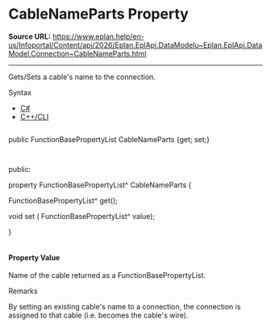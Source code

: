 # CableNameParts Property

**Source URL:** https://www.eplan.help/en-us/Infoportal/Content/api/2026/Eplan.EplApi.DataModelu~Eplan.EplApi.DataModel.Connection~CableNameParts.html

---

Gets/Sets a cable's name to the connection.

Syntax

- [C#](#i-syntax-CS)
- [C++/CLI](#i-syntax-CPP2005)

```
```
public FunctionBasePropertyList CableNameParts {get; set;}
```
```

```
```
public:

property FunctionBasePropertyList^ CableNameParts {

   FunctionBasePropertyList^ get();

   void set (    FunctionBasePropertyList^ value);

}
```
```

#### Property Value

Name of the cable returned as a FunctionBasePropertyList.

Remarks

By setting an existing cable's name to a connection, the connection is assigned to that cable (i.e. becomes the cable's wire).
